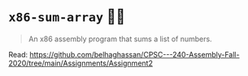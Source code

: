 # `x86-sum-array` 👨‍💻

> An x86 assembly program that sums a list of numbers.

Read: <https://github.com/belhaghassan/CPSC---240-Assembly-Fall-2020/tree/main/Assignments/Assignment2>
